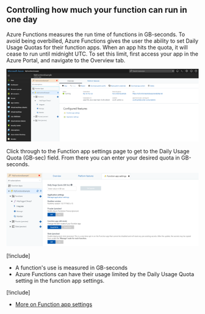 ## Controlling how much your function can run in one day

Azure Functions measures the run time of functions in GB-seconds. To avoid being overbilled, Azure Functions gives the user the ability to set Daily Usage Quotas for their function apps. When an app hits the quota, it will cease to run until midnight UTC. To set this limit, first access your app in the Azure Portal, and navigate to the Overview tab.

![](FunctionOverview.PNG)

Click through to the Function app settings page to get to the Daily Usage Quota (GB-sec) field. From there you can enter your desired quota in GB-seconds. 

![](FunctionAppSettings.PNG)

[!include[](../includes/takeaways-heading.md)]

- A function's use is measured in GB-seconds
- Azure Functions can have their usage limited by the Daily Usage Quota setting in the function app settings. 

[!include[](../includes/read-more-heading.md)]

- [More on Function app settings](https://docs.microsoft.com/en-us/azure/azure-functions/functions-how-to-use-azure-function-app-settings)